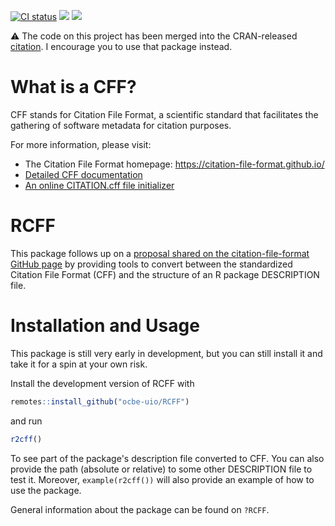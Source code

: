 [![CI status](https://github.com/ocbe-uio/RCFF/workflows/R-CMD-check/badge.svg)](https://github.com/ocbe-uio/RCFF/actions)
[![](https://img.shields.io/github/last-commit/ocbe-uio/RCFF.svg)](https://github.com/ocbe-uio/RCFF/commits/S4)
[![](https://img.shields.io/badge/lifecycle-superseded-blue.svg)](https://lifecycle.r-lib.org/articles/stages.html#superseded)

:warning: The code on this project has been merged into the CRAN-released [citation](https://github.com/pik-piam/citation). I encourage you to use that package instead.

# What is a CFF?

CFF stands for Citation File Format, a scientific standard that facilitates the gathering of software metadata for citation purposes.

For more information, please visit:

- The Citation File Format homepage: https://citation-file-format.github.io/
- [Detailed CFF documentation](https://github.com/citation-file-format/citation-file-format/blob/master/README.md)
- [An online CITATION.cff file initializer](https://citation-file-format.github.io/cff-initializer-javascript/)

# RCFF

This package follows up on a [proposal shared on the citation-file-format GitHub page](https://github.com/citation-file-format/citation-file-format/issues/110#issue-648726798)
by providing tools to convert between the standardized Citation File Format (CFF) and the structure of an R package DESCRIPTION file.

# Installation and Usage

This package is still very early in development, but you can still install it and take it for a spin at your own risk.

Install the development version of RCFF with

```r
remotes::install_github("ocbe-uio/RCFF")
```

and run

```r
r2cff()
```

To see part of the package's description file converted to CFF. You can also provide the path (absolute or relative) to some other DESCRIPTION file to test it. Moreover, `example(r2cff())` will also provide an example of how to use the package.

General information about the package can be found on `?RCFF`.
